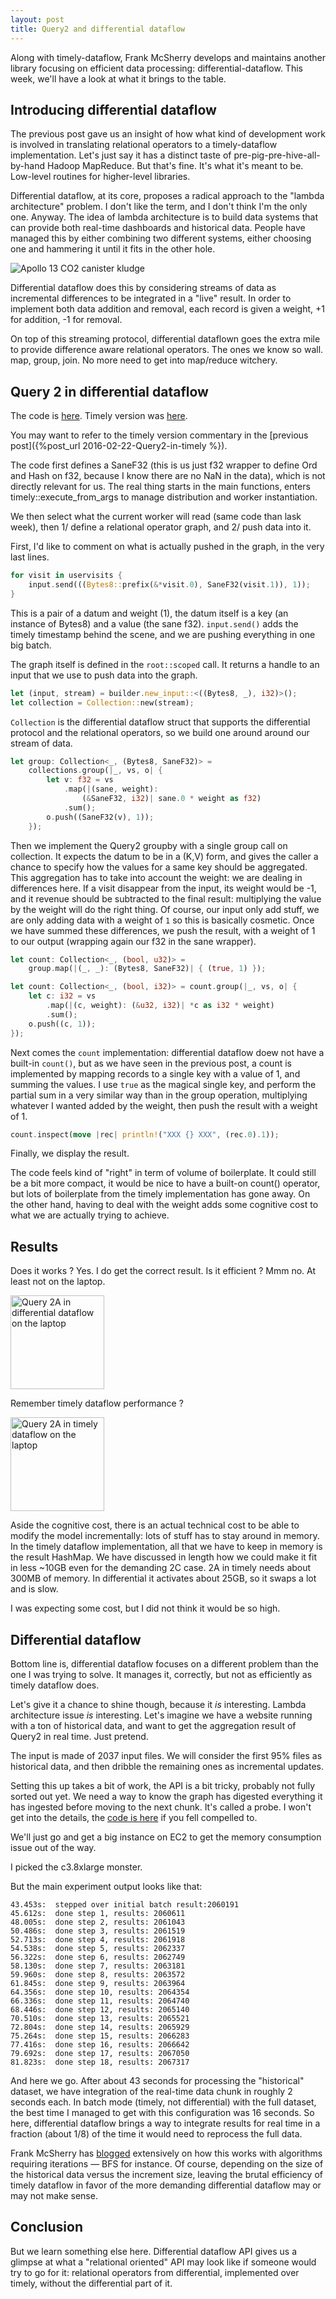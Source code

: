 ```yaml
---
layout: post
title: Query2 and differential dataflow
---
```


Along with timely-dataflow, Frank McSherry develops and maintains another
library focusing on efficient data processing: differential-dataflow. This
week, we'll have a look at what it brings to the table.

<!--more-->

## Introducing differential dataflow

The previous post gave us an insight of how what kind of development work is
involved in translating relational operators to a timely-dataflow
implementation. Let's just say it has a distinct taste of
pre-pig-pre-hive-all-by-hand Hadoop MapReduce. But that's fine. It's what it's
meant to be. Low-level routines for higher-level libraries.

Differential dataflow, at its core, proposes a radical approach to the
"lambda architecture" problem. I don't like the term, and I don't think I'm the
only one. Anyway. The idea of lambda architecture is to build data systems that
can provide both real-time dashboards and historical data.
People have managed this by either combining two different systems, either
choosing one and hammering it until it fits in the other hole.

![Apollo 13 CO2 canister kludge]({{site.baseurl}}/assets/2016-02-29_apollo13-canister.jpg)

Differential dataflow does this by considering streams of data as incremental
differences to be integrated in a "live" result. In order to implement both
data addition and removal, each record is given a weight, +1 for addition,
-1 for removal.

On top of this streaming protocol, differential dataflown goes the extra mile
to provide difference aware relational operators.
The ones we know so wall. map, group, join. No more need to get into map/reduce
witchery.

## Query 2 in differential dataflow

The code is [here](https://github.com/kali/dazone/blob/master/src/bin/query2_diff-dd.rs).
Timely version was [here](https://github.com/kali/dazone/blob/master/src/bin/query2_timely.rs).

You may want to refer to the timely version commentary in the 
[previous post]({%post_url 2016-02-22-Query2-in-timely %}).

The code first defines a SaneF32 (this is us just f32 wrapper to define Ord
and Hash on f32, because I know there are no NaN in the data), which is not
directly relevant for us. The real thing starts in the main functions, enters
timely::execute_from_args to manage distribution and worker instantiation.

We then select what the current worker will read (same code than lask week),
then 1/ define a relational operator graph, and 2/ push data into it.

First, I'd like to comment on what is actually pushed in the graph, in the
very last lines.

```rust
for visit in uservisits {
    input.send(((Bytes8::prefix(&*visit.0), SaneF32(visit.1)), 1));
}
```

This is a pair of a datum and weight (1), the datum itself is a key 
(an instance of Bytes8) and a value (the sane f32). `input.send()` adds the
timely timestamp behind the scene, and we are pushing everything in one big 
batch.

The graph itself is defined in the `root::scoped` call. It returns a handle to
an input that we use to push data into the graph.

```rust
let (input, stream) = builder.new_input::<((Bytes8, _), i32)>();
let collection = Collection::new(stream);
```

`Collection` is the differential dataflow struct that supports the 
differential protocol and the relational operators, so we build one
around around our stream of data.

```rust
let group: Collection<_, (Bytes8, SaneF32)> = 
    collections.group(|_, vs, o| {
        let v: f32 = vs
            .map(|(sane, weight): 
                (&SaneF32, i32)| sane.0 * weight as f32)
            .sum();
        o.push((SaneF32(v), 1));
    });
```

Then we implement the Query2 groupby with a single group call on
collection. It expects the datum to be in a (K,V) form, and gives
the caller a chance to specify how the values for a same key should be
aggregated. This aggregation has to take into account the weight: we are
dealing in differences here. If a visit disappear from the input, its weight
would be -1, and it revenue should be subtracted to the final result: 
multiplying the value by the weight will do the right thing. Of course,
our input only add stuff, we are only adding data with a weight of `1` so this
is basically cosmetic. Once we have summed these differences, we push the 
result, with a weight of 1 to our output (wrapping again our f32 in the sane
wrapper).

```rust
let count: Collection<_, (bool, u32)> =
    group.map(|(_, _): (Bytes8, SaneF32)| { (true, 1) });

let count: Collection<_, (bool, i32)> = count.group(|_, vs, o| {
    let c: i32 = vs
        .map(|(c, weight): (&u32, i32)| *c as i32 * weight)
        .sum();
    o.push((c, 1));
});
```

Next comes the `count` implementation: differential dataflow doew not
have a built-in `count()`, but as we have seen in the previous post, a count is
implemented by mapping records to a single key with a value of 1, and summing
the values. I use `true` as the magical single key, and perform the partial sum
in a very similar way than in the group operation, multiplying whatever I
wanted added by the weight, then push the result with a weight of 1.

```rust
count.inspect(move |rec| println!("XXX {} XXX", (rec.0).1));
```

Finally, we display the result.

The code feels kind of "right" in term of volume of boilerplate. It could still
be a bit more compact, it would be nice to have a built-on count() operator,
but lots of boilerplate from the timely implementation has gone away. On the
other hand, having to deal with the weight adds some cognitive cost to what
we are actually trying to achieve.

## Results

Does it works ? Yes. I do get the correct result. Is it efficient ? Mmm no.
At least not on the laptop.

<img    alt="Query 2A in differential dataflow on the laptop"
        src="{{site.baseurl}}/assets/2016-02-29_timeline-dd.png"
        height="150"/>

Remember timely dataflow performance ?

<img    alt="Query 2A in timely dataflow on the laptop"
        src="{{site.baseurl}}/assets/2016-02-29_timeline-td.png"
        height="150"/>

Aside the cognitive cost, there is an actual technical cost to be able to
modify the model incrementally: lots of stuff has to stay around in memory.
In the timely dataflow implementation, all that we have to keep in memory is
the result HashMap. We have discussed in length how we could make it fit in
less ~10GB even for the demanding 2C case. 2A in timely needs about 300MB of 
memory. In differential it activates about 25GB, so it swaps a lot and is slow.

I was expecting some cost, but I did not think it would be so high.


## Differential dataflow

Bottom line is, differential dataflow focuses on a different problem than the
one I was trying to solve. It manages it, correctly, but not as efficiently
as timely dataflow does.

Let's give it a chance to shine though, because it *is* interesting. Lambda
architecture issue *is* interesting. Let's imagine we have a website running
with a ton of historical data, and want to get the aggregation result of Query2
in real time. Just pretend.

The input is made of 2037 input files. We will consider the first 95% files
as historical data, and then dribble the remaining ones as incremental updates.

Setting this up takes a bit of work, the API is a bit tricky, probably not
fully sorted out yet. We need a way to know the graph has digested everything
it has ingested before moving to the next chunk. It's called a probe. I
won't get into the details, the 
[code is here](https://github.com/kali/dazone/blob/master/src/bin/query2.rs#L524)
if you fell compelled to.

We'll just go and get a big instance on EC2 to get the memory consumption
issue out of the way.

I picked the c3.8xlarge monster. 

But the main experiment output looks like that:

```
43.453s:  stepped over initial batch result:2060191
45.612s:  done step 1, results: 2060611
48.005s:  done step 2, results: 2061043
50.486s:  done step 3, results: 2061519
52.713s:  done step 4, results: 2061918
54.538s:  done step 5, results: 2062337
56.322s:  done step 6, results: 2062749
58.130s:  done step 7, results: 2063181
59.960s:  done step 8, results: 2063572
61.845s:  done step 9, results: 2063964
64.356s:  done step 10, results: 2064354
66.336s:  done step 11, results: 2064740
68.446s:  done step 12, results: 2065140
70.510s:  done step 13, results: 2065521
72.804s:  done step 14, results: 2065929
75.264s:  done step 15, results: 2066283
77.416s:  done step 16, results: 2066642
79.692s:  done step 17, results: 2067050
81.823s:  done step 18, results: 2067317
```

And here we go. After about 43 seconds for processing the "historical" dataset,
we have integration of the real-time data chunk in roughly 2 seconds each.
In batch mode (timely, not differential) with the full dataset, the best time 
I managed to get with this configuration was 16 seconds. So here, differential
dataflow brings a way to integrate results for real time in a fraction (about 
1/8) of the time it would need to reprocess the full data.

Frank McSherry has [blogged](https://github.com/frankmcsherry/blog/blob/master/posts/2015-09-29.md)
extensively on how this works with algorithms requiring iterations — BFS for 
instance. Of course, depending on the size of the historical data versus the
increment size, leaving the brutal efficiency of timely dataflow
in favor of  the more demanding differential dataflow may or may not make
sense.

## Conclusion

But we learn something else here. Differential dataflow API gives us a 
glimpse at what a "relational oriented" API may look like if someone would 
try to go for it: relational operators from differential, implemented over
timely, without the differential part of it.
